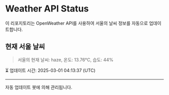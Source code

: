 
# Weather API Status

이 리포지토리는 OpenWeather API를 사용하여 서울의 날씨 정보를 자동으로 업데이트합니다.

## 현재 서울 날씨
> 서울의 현재 날씨: haze, 온도: 13.76°C, 습도: 44%

⏳ 업데이트 시간: 2025-03-01 04:13:37 (UTC)

---
자동 업데이트 봇에 의해 관리됩니다.
